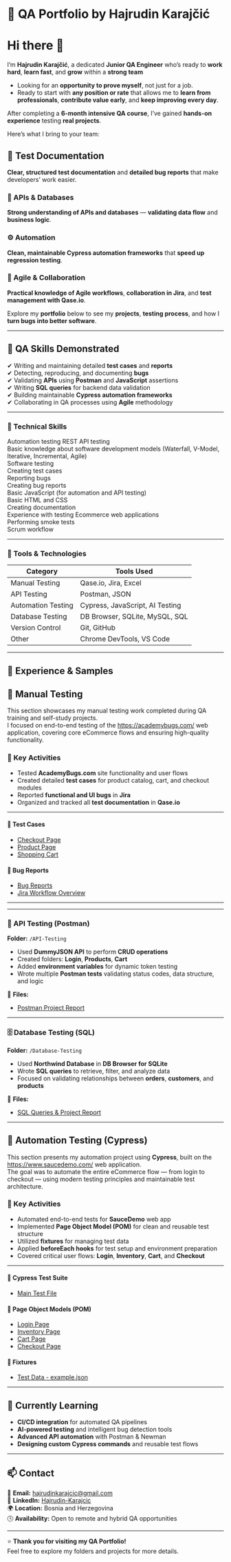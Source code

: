 # 🌟 QA Portfolio by **Hajrudin Karajčić**
# Hi there 👋
I’m **Hajrudin Karajčić**, a dedicated **Junior QA Engineer** who’s ready to **work hard**, **learn fast**, and **grow** within a **strong team**
- Looking for an **opportunity to prove myself**, not just for a job.  
- Ready to start with **any position or rate** that allows me to **learn from professionals**, **contribute value early**, and **keep improving every day**.

After completing a **6-month intensive QA course**, I’ve gained **hands-on experience** testing **real projects**.  

Here’s what I bring to your team:

## 🧩 Test Documentation
**Clear, structured test documentation** and **detailed bug reports** that make developers’ work easier.

### 🔗 APIs & Databases
**Strong understanding of APIs and databases** — **validating data flow** and **business logic**.

### ⚙️ Automation
**Clean, maintainable Cypress automation frameworks** that **speed up regression testing**.

### 🤝 Agile & Collaboration
**Practical knowledge of Agile workflows**, **collaboration in Jira**, and **test management with Qase.io**.

Explore my **portfolio** below to see my **projects**, **testing process**, and how I **turn bugs into better software**.



---

## 🧠 QA Skills Demonstrated

✔ Writing and maintaining detailed **test cases** and **reports**  
✔ Detecting, reproducing, and documenting **bugs**  
✔ Validating **APIs** using **Postman** and **JavaScript** assertions  
✔ Writing **SQL queries** for backend data validation  
✔ Building maintainable **Cypress automation frameworks**  
✔ Collaborating in QA processes using **Agile** methodology  

---

### 🧠 Technical Skills
Automation testing
REST API testing    
Basic knowledge about software development models (Waterfall, V-Model, Iterative, Incremental, Agile)  
Software testing  
Creating test cases  
Reporting bugs  
Creating bug reports  
Basic JavaScript (for automation and API testing)  
Basic HTML and CSS  
Creating documentation  
Experience with testing Ecommerce web applications  
Performing smoke tests  
Scrum workflow  


---

### 🧰 Tools & Technologies

| **Category** | **Tools Used** |
|---------------|----------------|
| Manual Testing | Qase.io, Jira, Excel |
| API Testing | Postman, JSON |
| Automation Testing | Cypress, JavaScript, AI Testing |
| Database Testing | DB Browser, SQLite, MySQL, SQL |
| Version Control | Git, GitHub |
| Other | Chrome DevTools, VS Code |

---

## 💼 Experience & Samples

## 🧪 Manual Testing   
This section showcases my manual testing work completed during QA training and self-study projects.  
I focused on end-to-end testing of the https://academybugs.com/ web application, covering core eCommerce flows and ensuring high-quality functionality.  

### 🧩 Key Activities  
- Tested **AcademyBugs.com** site functionality and user flows  
- Created detailed **test cases** for product catalog, cart, and checkout modules  
- Reported **functional and UI bugs** in **Jira**  
- Organized and tracked all **test documentation** in **Qase.io**  

---  

#### 🧾 Test Cases  
- [Checkout Page](./TEST-CASES/checkout_page.pdf)  
- [Product Page](./TEST-CASES/product_page.pdf)  
- [Shopping Cart](./TEST-CASES/shopping_cart.pdf)  

#### 🐞 Bug Reports  
- [Bug Reports](./BUG-REPORT/bug_reports.pdf)  
- [Jira Workflow Overview](./BUG-REPORT/QA_Portfolio_AcademyBugs.pdf)  

---
 

---

### 🔗 API Testing (Postman)
**Folder:** `/API-Testing`  
- Used **DummyJSON API** to perform **CRUD operations**  
- Created folders: **Login**, **Products**, **Cart**  
- Added **environment variables** for dynamic token testing  
- Wrote multiple **Postman tests** validating status codes, data structure, and logic  

📄 **Files:**  
- [Postman Project Report](./POSTMAN/Postman.pdf.pdf)  

---

### 🗄️ Database Testing (SQL)
**Folder:** `/Database-Testing`  
- Used **Northwind Database** in **DB Browser for SQLite**  
- Wrote **SQL queries** to retrieve, filter, and analyze data  
- Focused on validating relationships between **orders**, **customers**, and **products**  

📄 **Files:**  
- [SQL Queries & Project Report](./DATABASES/SQL_Northwind_Project_v2.pdf)  

---

## 🤖 Automation Testing (Cypress)

This section presents my automation project using **Cypress**, built on the https://www.saucedemo.com/ web application.  
The goal was to automate the entire eCommerce flow — from login to checkout — using modern testing principles and maintainable test architecture.

### 🧩 Key Activities
- Automated end-to-end tests for **SauceDemo** web app  
- Implemented **Page Object Model (POM)** for clean and reusable test structure  
- Utilized **fixtures** for managing test data  
- Applied **beforeEach hooks** for test setup and environment preparation  
- Covered critical user flows: **Login**, **Inventory**, **Cart**, and **Checkout**

--- 

#### 🧪 Cypress Test Suite  
- [Main Test File](./cypress/e2e/portfolio-work/tests.cy.js)

#### 🧱 Page Object Models (POM)  
- [Login Page](./cypress/PageObjectmodel/loginPage.js)  
- [Inventory Page](./cypress/PageObjectmodel/inventoryPage.js)  
- [Cart Page](./cypress/PageObjectmodel/cartPage.js)  
- [Checkout Page](./cypress/PageObjectmodel/checkoutPage.js)  

#### 🧰 Fixtures  
- [Test Data - example.json](./cypress/fixtures/example.json)

---

## 🌱 Currently Learning
- **CI/CD integration** for automated QA pipelines  
- **AI-powered testing** and intelligent bug detection tools  
- **Advanced API automation** with Postman & Newman  
- **Designing custom Cypress commands** and reusable test flows  

---

## 📫 Contact

📧 **Email:** hajrudinkarajcic@gmail.com  
💼 **LinkedIn:** [Hajrudin-Karajcic](https://www.linkedin.com/in/hajrudin-karaj%C4%8Di%C4%87/)  
🌍 **Location:** Bosnia and Herzegovina  
🕓 **Availability:** Open to remote and hybrid QA opportunities
 

---

⭐ **Thank you for visiting my QA Portfolio!**  
Feel free to explore my folders and projects for more details.
